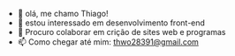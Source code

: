 - 👋 olá, me chamo Thiago!
- 👀 estou interessado em desenvolvimento front-end
- 💞️ Procuro colaborar em crição de sites web e programas
- 📫 Como chegar até mim: thwo28391@gmail.com 

<!---
Thwo22/Thwo22 is a ✨ special ✨ repository because its `README.md` (this file) appears on your GitHub profile.
You can click the Preview link to take a look at your changes.
--->
